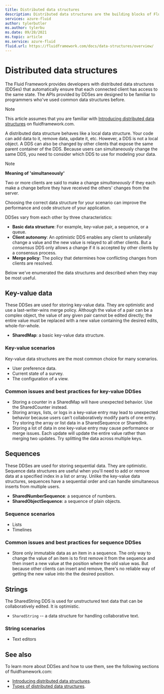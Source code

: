 ```yaml
---
title: Distributed data structures
description: Distributed data structures are the building blocks of Fluid applications
services: azure-fluid
author: tylerbutler
ms.author: tylerbu
ms.date: 09/28/2021
ms.topic: article
ms.service: azure-fluid
fluid.url: https://fluidframework.com/docs/data-structures/overview/
---
```


# Distributed data structures

The Fluid Framework provides developers with distributed data structures (DDSes) that automatically ensure that each connected client has access to the same state. The APIs provided by DDSes are designed to be familiar to programmers who've used common data structures before.

> [!NOTE]
> This article assumes that you are familiar with
> [Introducing distributed data structures](https://fluidframework.com/docs/build/dds/) on fluidframework.com.

A distributed data structure behaves like a local data structure. Your code can add data to it, remove data, update it, etc. However, a DDS is not a local object. A DDS can also be changed by other clients that expose the same parent container of the DDS. Because users can simultaneously change the same DDS, you need to consider which DDS to use for modeling your data.

> [!NOTE]
> **Meaning of 'simultaneously'**
>
> Two or more clients are said to make a change *simultaneously* if they each make a change before they have received the
> others' changes from the server.

Choosing the correct data structure for your scenario can improve the performance and code structure of your application.

DDSes vary from each other by three characteristics:

- **Basic data structure**: For example, key-value pair, a sequence, or a queue.
- **Client autonomy**: An *optimistic* DDS enables any client to unilaterally change a value and the new value is relayed to all other clients. But a *consensus* DDS only allows a change if it is accepted by other clients by a consensus process.
- **Merge policy**: The policy that determines how conflicting changes from clients are resolved.

Below we've enumerated the data structures and described when they may be most useful.

## Key-value data

These DDSes are used for storing key-value data. They are optimistic and use a last-writer-wins merge policy. Although the value of a pair can be a complex object, the value of any given pair cannot be edited directly; the entire value must be replaced with a new value containing the desired edits, whole-for-whole.

- **SharedMap**: a basic key-value data structure.

### Key-value scenarios

Key-value data structures are the most common choice for many scenarios.

- User preference data.
- Current state of a survey.
- The configuration of a view.

### Common issues and best practices for key-value DDSes

- Storing a counter in a SharedMap will have unexpected behavior. Use the SharedCounter instead.
- Storing arrays, lists, or logs in a key-value entry may lead to unexpected behavior because users can't collaboratively modify parts of one entry. Try storing the array or list data in a SharedSequence or SharedInk.
- Storing a lot of data in one key-value entry may cause performance or merge issues. Each update will update the entire value rather than merging two updates. Try splitting the data across multiple keys.

## Sequences

These DDSes are used for storing sequential data. They are optimistic. Sequence data structures are useful when you'll need to add or remove data at a specified index in a list or array. Unlike the key-value data structures, sequences have a sequential order and can handle simultaneous inserts from multiple users.

- **SharedNumberSequence**: a sequence of numbers.
- **SharedObjectSequence**: a sequence of plain objects.

### Sequence scenarios

- Lists
- Timelines

### Common issues and best practices for sequence DDSes

- Store only immutable data as an item in a sequence. The only way to change the value of an item is to first remove it from the sequence and then insert a new value at the position where the old value was. But because other clients can insert and remove, there's no reliable way of getting the new value into the the desired position.

## Strings

The SharedString DDS is used for unstructured text data that can be collaboratively edited. It is optimistic.

- `SharedString` -- a data structure for handling collaborative text.

### String scenarios

- Text editors

## See also

To learn more about DDSes and how to use them, see the following sections of fluidframework.com:

- [Introducing distributed data structures](https://fluidframework.com/docs/build/dds/).
- [Types of distributed data structures](https://fluidframework.com/docs/data-structures/overview/).
